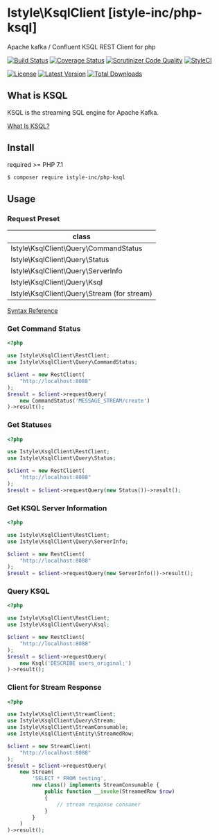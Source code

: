 # Istyle\KsqlClient [istyle-inc/php-ksql]

Apache kafka / Confluent KSQL REST Client for php

[![Build Status](http://img.shields.io/travis/istyle-inc/php-ksql/master.svg?style=flat-square)](https://travis-ci.org/istyle-inc/php-ksql)
[![Coverage Status](http://img.shields.io/coveralls/istyle-inc/php-ksql/master.svg?style=flat-square)](https://coveralls.io/github/istyle-inc/php-ksql?branch=master)
[![Scrutinizer Code Quality](http://img.shields.io/scrutinizer/g/istyle-inc/php-ksql.svg?style=flat-square)](https://scrutinizer-ci.com/g/istyle-inc/php-ksql/?branch=master)
[![StyleCI](https://styleci.io/repos/131283937/shield?branch=master)](https://styleci.io/repos/131283937)

[![License](http://img.shields.io/packagist/l/istyle-inc/php-ksql.svg?style=flat-square)](https://packagist.org/packages/istyle-inc/php-ksql)
[![Latest Version](http://img.shields.io/packagist/v/istyle-inc/php-ksql.svg?style=flat-square)](https://packagist.org/packages/istyle-inc/php-ksql)
[![Total Downloads](http://img.shields.io/packagist/dt/istyle-inc/php-ksql.svg?style=flat-square)](https://packagist.org/packages/istyle-inc/php-ksql)

## What is KSQL

KSQL is the streaming SQL engine for Apache Kafka.

[What Is KSQL?](https://docs.confluent.io/current/ksql/docs/)


## Install

required >= PHP 7.1

```bash
$ composer require istyle-inc/php-ksql
```

## Usage

### Request Preset

| class |
|-------------------------------------|
| Istyle\KsqlClient\Query\CommandStatus |
| Istyle\KsqlClient\Query\Status |
| Istyle\KsqlClient\Query\ServerInfo |
| Istyle\KsqlClient\Query\Ksql |
| Istyle\KsqlClient\Query\Stream (for stream) |

[Syntax Reference](https://docs.confluent.io/current/ksql/docs/syntax-reference.html)

### Get Command Status

```php
<?php

use Istyle\KsqlClient\RestClient;
use Istyle\KsqlClient\Query\CommandStatus;

$client = new RestClient(
    "http://localhost:8088"
);
$result = $client->requestQuery(
    new CommandStatus('MESSAGE_STREAM/create')
)->result();

```

### Get Statuses

```php
<?php

use Istyle\KsqlClient\RestClient;
use Istyle\KsqlClient\Query\Status;

$client = new RestClient(
    "http://localhost:8088"
);
$result = $client->requestQuery(new Status())->result();

```

### Get KSQL Server Information

```php
<?php

use Istyle\KsqlClient\RestClient;
use Istyle\KsqlClient\Query\ServerInfo;

$client = new RestClient(
    "http://localhost:8088"
);
$result = $client->requestQuery(new ServerInfo())->result();

```

### Query KSQL

```php
<?php

use Istyle\KsqlClient\RestClient;
use Istyle\KsqlClient\Query\Ksql;

$client = new RestClient(
    "http://localhost:8088"
);
$result = $client->requestQuery(
    new Ksql('DESCRIBE users_original;')
)->result();

```

### Client for Stream Response

```php
<?php

use Istyle\KsqlClient\StreamClient;
use Istyle\KsqlClient\Query\Stream;
use Istyle\KsqlClient\StreamConsumable;
use Istyle\KsqlClient\Entity\StreamedRow;

$client = new StreamClient(
    "http://localhost:8088"
);
$result = $client->requestQuery(
    new Stream(
        'SELECT * FROM testing',
        new class() implements StreamConsumable {
            public function __invoke(StreamedRow $row) 
            {
                // stream response consumer
            }
        }    
    )
)->result();
```
